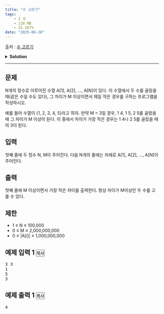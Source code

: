 ```yaml
---
title: "수 고르기"
tags:
    - 2 초
    - 128 MB
    - 31.167%
date: "2025-08-28"
---
```


출처 : [수 고르기](https://www.acmicpc.net/problem/2230)
<details>
<summary><b>Solution</b></summary>

<details>
<summary>Python</summary>

<pre><code class='language-python'>
import sys
input = sys.stdin.readline

if __name__ == '__main__':
    N, M = map(int, input().split())
    A = [int(input()) for _ in range(N)]
    A.sort() # 일단 정렬해준다.
    # 초기값은 M의 최대값으로 설정
    answer = 2000000000
    i, j = 0, 1 # i가 더 작은 수, j는 더 큰 수 (포인터)
    # j가 i보다 언제나 크니까, j가 마지막 인덱스보다 커지면 탈출
    while j < N:
        # 두 수의 차이 n
        n = A[j]-A[i]
        # M보다 클 경우,
        if n >= M:
            # 현재까지 차이와 n 중 더 작은 값을 고름
            answer = min(answer, n)
            i += 1 # 이 때는 더 작은 포인터만 움직여준다.
        # 다른 경우에는 더 큰 포인터를 움직여서 두 수 차이를 늘려줘야함(M보다 커지도록)
        else: j += 1
        # 언제나 j는 i보다 커야하니까, 만약 같아지면 j를 +1 해준다.
        if i == j: j += 1
        
    print(answer)
    
    # 메소드 체이닝 기법으로 한번에 연결
    # from itertools import combinations
    # print(min(filter(lambda x: x >= M, map(lambda x: abs(x[0]-x[1]),combinations(A, 2)))))
</code></pre>
</details>

</details>

<hr>

<div class="col-md-12">
<section class="problem-section" id="description">
<div class="headline">
<h2>문제</h2>
</div>
<div class="problem-text" id="problem_description">
<p>N개의 정수로 이루어진 수열 A[1], A[2], …, A[N]이 있다. 이 수열에서 두 수를 골랐을 때(같은 수일 수도 있다), 그 차이가 M 이상이면서 제일 작은 경우를 구하는 프로그램을 작성하시오.</p>
<p>예를 들어 수열이 {1, 2, 3, 4, 5}라고 하자. 만약 M = 3일 경우, 1 4, 1 5, 2 5를 골랐을 때 그 차이가 M 이상이 된다. 이 중에서 차이가 가장 작은 경우는 1 4나 2 5를 골랐을 때의 3이 된다.</p>
</div>
</section>
</div>
<div class="col-md-12">
<section class="problem-section" id="input">
<div class="headline">
<h2>입력</h2>
</div>
<div class="problem-text" id="problem_input">
<p>첫째 줄에 두 정수 N, M이 주어진다. 다음 N개의 줄에는 차례로 A[1], A[2], …, A[N]이 주어진다.</p>
</div>
</section>
</div>
<div class="col-md-12">
<section class="problem-section" id="output">
<div class="headline">
<h2>출력</h2>
</div>
<div class="problem-text" id="problem_output">
<p>첫째 줄에 M 이상이면서 가장 작은 차이를 출력한다. 항상 차이가 M이상인 두 수를 고를 수 있다.</p>
</div>
</section>
</div>
<div class="col-md-12">
<section class="problem-section" id="limit">
<div class="headline">
<h2>제한</h2>
</div>
<div class="problem-text" id="problem_limit">
<ul>
<li>1 ≤ N ≤ 100,000</li>
<li>0 ≤ M ≤ 2,000,000,000</li>
<li>0 ≤ |A[i]| ≤ 1,000,000,000</li>
</ul>
</div>
</section>
</div>
<div class="col-md-12">
<div class="row">
<div class="col-md-6">
<section id="sampleinput1">
<div class="headline">
<h2>예제 입력 1
							<button class="btn btn-link copy-button" data-clipboard-target="#sample-input-1" style="padding: 0px;" type="button">복사</button>
</h2>
</div>
<pre class="sampledata" id="sample-input-1">3 3
1
5
3
</pre>
</section>
</div>
<div class="col-md-6">
<section id="sampleoutput1">
<div class="headline">
<h2>예제 출력 1
							<button class="btn btn-link copy-button" data-clipboard-target="#sample-output-1" style="padding: 0px;" type="button">복사</button>
</h2>
</div>
<pre class="sampledata" id="sample-output-1">4</pre>
</section>
</div>
</div>
</div>
<div class="col-md-12">
<section class="problem-section" id="hint" style="display: none;">
<div class="headline">
<h2>힌트</h2>
</div>
<div class="problem-text" id="problem_hint">
</div>
</section>
</div>
